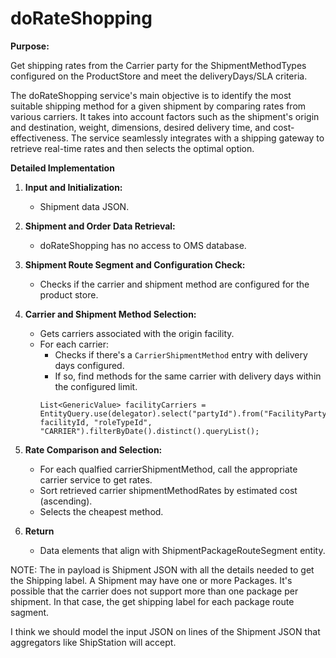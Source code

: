 # doRateShopping

**Purpose:**

Get shipping rates from the Carrier party for the ShipmentMethodTypes configured on the ProductStore and meet the deliveryDays/SLA criteria. 

The doRateShopping service's main objective is to identify the most suitable shipping method for a given shipment by comparing rates from various carriers. It takes into account factors such as the shipment's origin and destination, weight, dimensions, desired delivery time, and cost-effectiveness. The service seamlessly integrates with a shipping gateway to retrieve real-time rates and then selects the optimal option.

**Detailed Implementation**

1.  **Input and Initialization:**
    *   Shipment data JSON.

2.  **Shipment and Order Data Retrieval:**
    *   doRateShopping has no access to OMS database.

3.  **Shipment Route Segment and Configuration Check:**
    *   Checks if the carrier and shipment method are configured for the product store. 

4.  **Carrier and Shipment Method Selection:**
    *   Gets carriers associated with the origin facility.
    *   For each carrier:
        *   Checks if there's a `CarrierShipmentMethod` entry with delivery days configured.
        *   If so, find methods for the same carrier with delivery days within the configured limit.
        ```
        List<GenericValue> facilityCarriers = EntityQuery.use(delegator).select("partyId").from("FacilityParty").where("facilityId", facilityId, "roleTypeId", "CARRIER").filterByDate().distinct().queryList();

        ```
    
5.  **Rate Comparison and Selection:**
    *   For each qualfied carrierShipmentMethod, call the appropriate carrier service to get rates.  
    *   Sort retrieved carrier shipmentMethodRates by estimated cost (ascending).
    *   Selects the cheapest method.

6.  **Return**
    *   Data elements that align with ShipmentPackageRouteSegment entity.  



NOTE:
The in payload is Shipment JSON with all the details needed to get the Shipping label. A Shipment may have one or more Packages. It's possible that the carrier does not support more than one package per shipment. In that case, the get shipping label for each package route sagment. 

I think we should model the input JSON on lines of the Shipment JSON that aggregators like ShipStation will accept. 

